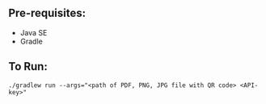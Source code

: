 ## Pre-requisites:
- Java SE
- Gradle

## To Run:

```./gradlew run --args="<path of PDF, PNG, JPG file with QR code> <API-key>"```
